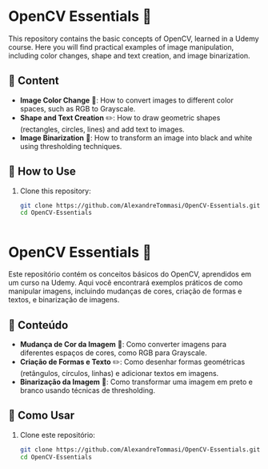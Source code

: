 # OpenCV Essentials 🚀

This repository contains the basic concepts of OpenCV, learned in a Udemy course. Here you will find practical examples of image manipulation, including color changes, shape and text creation, and image binarization.

## 📖 Content

- **Image Color Change** 🎨: How to convert images to different color spaces, such as RGB to Grayscale.
- **Shape and Text Creation** ✏️: How to draw geometric shapes (rectangles, circles, lines) and add text to images.
- **Image Binarization** 🔲: How to transform an image into black and white using thresholding techniques.

## 🔧 How to Use

1. Clone this repository:

   ```bash
   git clone https://github.com/AlexandreTommasi/OpenCV-Essentials.git
   cd OpenCV-Essentials



# OpenCV Essentials 🚀

Este repositório contém os conceitos básicos do OpenCV, aprendidos em um curso na Udemy. Aqui você encontrará exemplos práticos de como manipular imagens, incluindo mudanças de cores, criação de formas e textos, e binarização de imagens.

## 📖 Conteúdo

- **Mudança de Cor da Imagem** 🎨: Como converter imagens para diferentes espaços de cores, como RGB para Grayscale.
- **Criação de Formas e Texto** ✏️: Como desenhar formas geométricas (retângulos, círculos, linhas) e adicionar textos em imagens.
- **Binarização da Imagem** 🔲: Como transformar uma imagem em preto e branco usando técnicas de thresholding.

## 🔧 Como Usar

1. Clone este repositório:

   ```bash
   git clone https://github.com/AlexandreTommasi/OpenCV-Essentials.git
   cd OpenCV-Essentials


